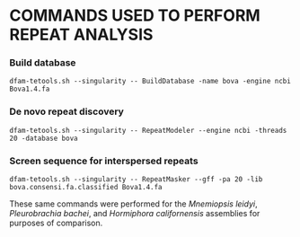 # COMMANDS USED TO PERFORM REPEAT ANALYSIS 

### Build database
```
dfam-tetools.sh --singularity -- BuildDatabase -name bova -engine ncbi Bova1.4.fa 
```

### De novo repeat discovery
```
dfam-tetools.sh --singularity -- RepeatModeler --engine ncbi -threads 20 -database bova
``` 

### Screen sequence for interspersed repeats
```
dfam-tetools.sh --singularity -- RepeatMasker --gff -pa 20 -lib bova.consensi.fa.classified Bova1.4.fa
```

These same commands were performed for the _Mnemiopsis leidyi_, _Pleurobrachia bachei_, and _Hormiphora californensis_ assemblies for purposes of comparison.
